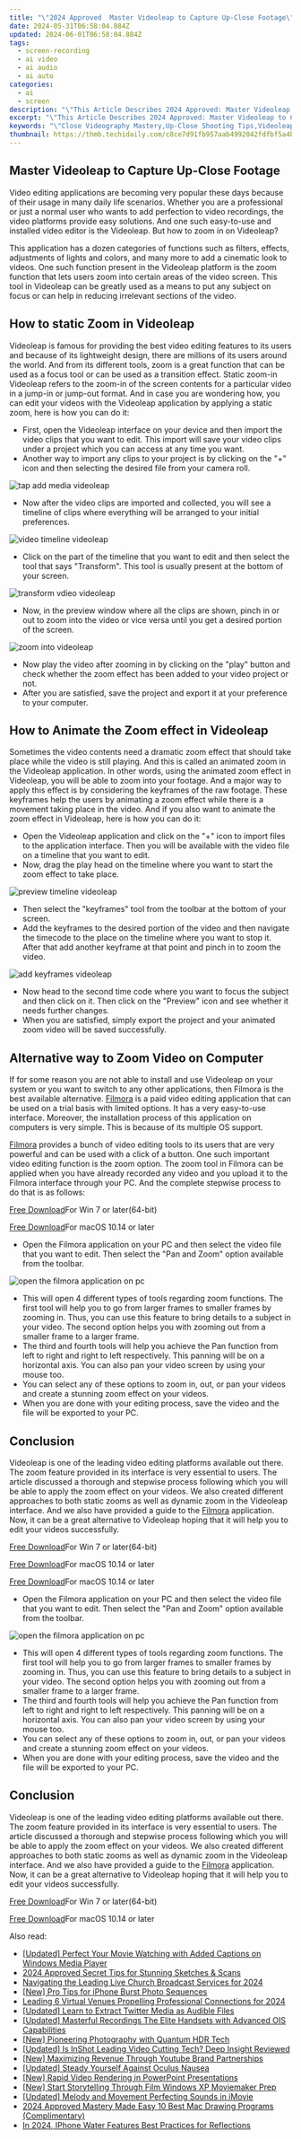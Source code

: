 ```yaml
---
title: "\"2024 Approved  Master Videoleap to Capture Up-Close Footage\""
date: 2024-05-31T06:58:04.884Z
updated: 2024-06-01T06:58:04.884Z
tags: 
  - screen-recording
  - ai video
  - ai audio
  - ai auto
categories: 
  - ai
  - screen
description: "\"This Article Describes 2024 Approved: Master Videoleap to Capture Up-Close Footage\""
excerpt: "\"This Article Describes 2024 Approved: Master Videoleap to Capture Up-Close Footage\""
keywords: "\"Close Videography Mastery,Up-Close Shooting Tips,Videoleap Techniques,Improve Video Focus,Professional Footage Capture,Zoom Clear Shots,Detailed Camera Views\""
thumbnail: https://thmb.techidaily.com/c8ce7d91fb957aab4992042fdfbf5a4bd1a84b3cbd4ae7f99a3317b1ad8120c6.jpg
---
```


## Master Videoleap to Capture Up-Close Footage

Video editing applications are becoming very popular these days because of their usage in many daily life scenarios. Whether you are a professional or just a normal user who wants to add perfection to video recordings, the video platforms provide easy solutions. And one such easy-to-use and installed video editor is the Videoleap. But how to zoom in on Videoleap?

This application has a dozen categories of functions such as filters, effects, adjustments of lights and colors, and many more to add a cinematic look to videos. One such function present in the Videoleap platform is the zoom function that lets users zoom into certain areas of the video screen. This tool in Videoleap can be greatly used as a means to put any subject on focus or can help in reducing irrelevant sections of the video.

## How to static Zoom in Videoleap

Videoleap is famous for providing the best video editing features to its users and because of its lightweight design, there are millions of its users around the world. And from its different tools, zoom is a great function that can be used as a focus tool or can be used as a transition effect. Static zoom-in Videoleap refers to the zoom-in of the screen contents for a particular video in a jump-in or jump-out format. And in case you are wondering how, you can edit your videos with the Videoleap application by applying a static zoom, here is how you can do it:

* First, open the Videoleap interface on your device and then import the video clips that you want to edit. This import will save your video clips under a project which you can access at any time you want.
* Another way to import any clips to your project is by clicking on the "+" icon and then selecting the desired file from your camera roll.

![tap add media videoleap](https://images.wondershare.com/filmora/article-images/2022/07/tap-add-media-videoleap.jpg)

* Now after the video clips are imported and collected, you will see a timeline of clips where everything will be arranged to your initial preferences.

![video timeline videoleap](https://images.wondershare.com/filmora/article-images/2022/07/video-timeline-videoleap.jpg)

* Click on the part of the timeline that you want to edit and then select the tool that says "Transform". This tool is usually present at the bottom of your screen.

![transform vdieo videoleap](https://images.wondershare.com/filmora/article-images/2022/07/transform-vdieo-videoleap.jpg)

* Now, in the preview window where all the clips are shown, pinch in or out to zoom into the video or vice versa until you get a desired portion of the screen.

![zoom into videoleap](https://images.wondershare.com/filmora/article-images/2022/07/zoom-into-videoleap.jpg)

* Now play the video after zooming in by clicking on the "play" button and check whether the zoom effect has been added to your video project or not.
* After you are satisfied, save the project and export it at your preference to your computer.

## How to Animate the Zoom effect in Videoleap

Sometimes the video contents need a dramatic zoom effect that should take place while the video is still playing. And this is called an animated zoom in the Videoleap application. In other words, using the animated zoom effect in Videoleap, you will be able to zoom into your footage. And a major way to apply this effect is by considering the keyframes of the raw footage. These keyframes help the users by animating a zoom effect while there is a movement taking place in the video. And if you also want to animate the zoom effect in Videoleap, here is how you can do it:

* Open the Videoleap application and click on the "+" icon to import files to the application interface. Then you will be available with the video file on a timeline that you want to edit.
* Now, drag the play head on the timeline where you want to start the zoom effect to take place.

![preview timeline videoleap](https://images.wondershare.com/filmora/article-images/2022/07/preview-timeline-videoleap.jpg)

* Then select the "keyframes" tool from the toolbar at the bottom of your screen.
* Add the keyframes to the desired portion of the video and then navigate the timecode to the place on the timeline where you want to stop it. After that add another keyframe at that point and pinch in to zoom the video.

![add keyframes videoleap](https://images.wondershare.com/filmora/article-images/2022/07/add-keyframes-videoleap.jpg)

* Now head to the second time code where you want to focus the subject and then click on it. Then click on the "Preview" icon and see whether it needs further changes.
* When you are satisfied, simply export the project and your animated zoom video will be saved successfully.

## Alternative way to Zoom Video on Computer

If for some reason you are not able to install and use Videoleap on your system or you want to switch to any other applications, then Filmora is the best available alternative. [Filmora](https://tools.techidaily.com/wondershare/filmora/download/) is a paid video editing application that can be used on a trial basis with limited options. It has a very easy-to-use interface. Moreover, the installation process of this application on computers is very simple. This is because of its multiple OS support.

[Filmora](https://tools.techidaily.com/wondershare/filmora/download/) provides a bunch of video editing tools to its users that are very powerful and can be used with a click of a button. One such important video editing function is the zoom option. The zoom tool in Filmora can be applied when you have already recorded any video and you upload it to the Filmora interface through your PC. And the complete stepwise process to do that is as follows:

[Free Download](https://tools.techidaily.com/wondershare/filmora/download/)For Win 7 or later(64-bit)

[Free Download](https://tools.techidaily.com/wondershare/filmora/download/)For macOS 10.14 or later

* Open the Filmora application on your PC and then select the video file that you want to edit. Then select the "Pan and Zoom" option available from the toolbar.

![open the filmora application on pc](https://images.wondershare.com/filmora/guide/pan-zoom-feature-filmora.jpg)

* This will open 4 different types of tools regarding zoom functions. The first tool will help you to go from larger frames to smaller frames by zooming in. Thus, you can use this feature to bring details to a subject in your video. The second option helps you with zooming out from a smaller frame to a larger frame.
* The third and fourth tools will help you achieve the Pan function from left to right and right to left respectively. This panning will be on a horizontal axis. You can also pan your video screen by using your mouse too.
* You can select any of these options to zoom in, out, or pan your videos and create a stunning zoom effect on your videos.
* When you are done with your editing process, save the video and the file will be exported to your PC.

## Conclusion

Videoleap is one of the leading video editing platforms available out there. The zoom feature provided in its interface is very essential to users. The article discussed a thorough and stepwise process following which you will be able to apply the zoom effect on your videos. We also created different approaches to both static zooms as well as dynamic zoom in the Videoleap interface. And we also have provided a guide to the [Filmora](https://tools.techidaily.com/wondershare/filmora/download/) application. Now, it can be a great alternative to Videoleap hoping that it will help you to edit your videos successfully.

[Free Download](https://tools.techidaily.com/wondershare/filmora/download/)For Win 7 or later(64-bit)

[Free Download](https://tools.techidaily.com/wondershare/filmora/download/)For macOS 10.14 or later

[Free Download](https://tools.techidaily.com/wondershare/filmora/download/)For macOS 10.14 or later

* Open the Filmora application on your PC and then select the video file that you want to edit. Then select the "Pan and Zoom" option available from the toolbar.

![open the filmora application on pc](https://images.wondershare.com/filmora/guide/pan-zoom-feature-filmora.jpg)

* This will open 4 different types of tools regarding zoom functions. The first tool will help you to go from larger frames to smaller frames by zooming in. Thus, you can use this feature to bring details to a subject in your video. The second option helps you with zooming out from a smaller frame to a larger frame.
* The third and fourth tools will help you achieve the Pan function from left to right and right to left respectively. This panning will be on a horizontal axis. You can also pan your video screen by using your mouse too.
* You can select any of these options to zoom in, out, or pan your videos and create a stunning zoom effect on your videos.
* When you are done with your editing process, save the video and the file will be exported to your PC.

## Conclusion

Videoleap is one of the leading video editing platforms available out there. The zoom feature provided in its interface is very essential to users. The article discussed a thorough and stepwise process following which you will be able to apply the zoom effect on your videos. We also created different approaches to both static zooms as well as dynamic zoom in the Videoleap interface. And we also have provided a guide to the [Filmora](https://tools.techidaily.com/wondershare/filmora/download/) application. Now, it can be a great alternative to Videoleap hoping that it will help you to edit your videos successfully.

[Free Download](https://tools.techidaily.com/wondershare/filmora/download/)For Win 7 or later(64-bit)

[Free Download](https://tools.techidaily.com/wondershare/filmora/download/)For macOS 10.14 or later

<ins class="adsbygoogle"
     style="display:block"
     data-ad-format="autorelaxed"
     data-ad-client="ca-pub-7571918770474297"
     data-ad-slot="1223367746"></ins>

<ins class="adsbygoogle"
     style="display:block"
     data-ad-format="autorelaxed"
     data-ad-client="ca-pub-7571918770474297"
     data-ad-slot="1223367746"></ins>



<ins class="adsbygoogle"
     style="display:block"
     data-ad-client="ca-pub-7571918770474297"
     data-ad-slot="8358498916"
     data-ad-format="auto"
     data-full-width-responsive="true"></ins>


<span class="atpl-alsoreadstyle">Also read:</span>
<div><ul>
<li><a href="https://extra-guidance.techidaily.com/updated-perfect-your-movie-watching-with-added-captions-on-windows-media-player/"><u>[Updated] Perfect Your Movie Watching with Added Captions on Windows Media Player</u></a></li>
<li><a href="https://extra-guidance.techidaily.com/2024-approved-secret-tips-for-stunning-sketches-and-scans/"><u>2024 Approved  Secret Tips for Stunning Sketches & Scans</u></a></li>
<li><a href="https://extra-guidance.techidaily.com/navigating-the-leading-live-church-broadcast-services-for-2024/"><u>Navigating the Leading Live Church Broadcast Services for 2024</u></a></li>
<li><a href="https://extra-guidance.techidaily.com/new-pro-tips-for-iphone-burst-photo-sequences/"><u>[New] Pro Tips for iPhone Burst Photo Sequences</u></a></li>
<li><a href="https://extra-guidance.techidaily.com/leading-6-virtual-venues-propelling-professional-connections-for-2024/"><u>Leading 6 Virtual Venues Propelling Professional Connections for 2024</u></a></li>
<li><a href="https://extra-guidance.techidaily.com/updated-learn-to-extract-twitter-media-as-audible-files/"><u>[Updated] Learn to Extract Twitter Media as Audible Files</u></a></li>
<li><a href="https://extra-guidance.techidaily.com/updated-masterful-recordings-the-elite-handsets-with-advanced-ois-capabilities/"><u>[Updated] Masterful Recordings  The Elite Handsets with Advanced OIS Capabilities</u></a></li>
<li><a href="https://extra-guidance.techidaily.com/new-pioneering-photography-with-quantum-hdr-tech/"><u>[New] Pioneering Photography with Quantum HDR Tech</u></a></li>
<li><a href="https://extra-guidance.techidaily.com/updated-is-inshot-leading-video-cutting-tech-deep-insight-reviewed/"><u>[Updated] Is InShot Leading Video Cutting Tech? Deep Insight Reviewed</u></a></li>
<li><a href="https://extra-guidance.techidaily.com/new-maximizing-revenue-through-youtube-brand-partnerships/"><u>[New] Maximizing Revenue Through Youtube Brand Partnerships</u></a></li>
<li><a href="https://extra-guidance.techidaily.com/updated-steady-yourself-against-oculus-nausea/"><u>[Updated] Steady Yourself Against Oculus Nausea</u></a></li>
<li><a href="https://extra-guidance.techidaily.com/new-rapid-video-rendering-in-powerpoint-presentations/"><u>[New] Rapid Video Rendering in PowerPoint Presentations</u></a></li>
<li><a href="https://extra-guidance.techidaily.com/new-start-storytelling-through-film-windows-xp-moviemaker-prep/"><u>[New] Start Storytelling Through Film  Windows XP Moviemaker Prep</u></a></li>
<li><a href="https://extra-guidance.techidaily.com/updated-melody-and-movement-perfecting-sounds-in-imovie/"><u>[Updated] Melody and Movement  Perfecting Sounds in iMovie</u></a></li>
<li><a href="https://extra-guidance.techidaily.com/2024-approved-mastery-made-easy-10-best-mac-drawing-programs-complimentary/"><u>2024 Approved  Mastery Made Easy  10 Best Mac Drawing Programs (Complimentary)</u></a></li>
<li><a href="https://extra-guidance.techidaily.com/in-2024-iphone-water-features-best-practices-for-reflections/"><u>In 2024, IPhone Water Features  Best Practices for Reflections</u></a></li>
</ul></div>

